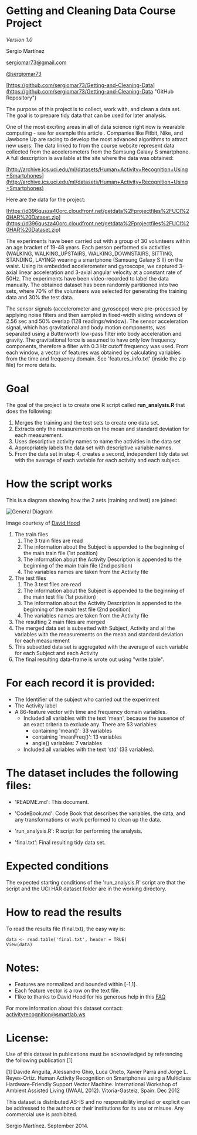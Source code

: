 Getting and Cleaning Data Course Project
==================================================================

*Version 1.0*

Sergio Martínez

[sergiomar73@gmail.com](sergiomar73@gmail.com)

[@sergiomar73](https://twitter.com/sergiomar73)

[https://github.com/sergiomar73/Getting-and-Cleaning-Data](https://github.com/sergiomar73/Getting-and-Cleaning-Data "GitHub Repository")

The purpose of this project is to collect, work with, and clean a data set. The goal is to prepare tidy data that can be used for later analysis.

One of the most exciting areas in all of data science right now is wearable computing - see for example this article . Companies like Fitbit, Nike, and Jawbone Up are racing to develop the most advanced algorithms to attract new users. The data linked to from the course website represent data collected from the accelerometers from the Samsung Galaxy S smartphone. A full description is available at the site where the data was obtained: 

[http://archive.ics.uci.edu/ml/datasets/Human+Activity+Recognition+Using+Smartphones](http://archive.ics.uci.edu/ml/datasets/Human+Activity+Recognition+Using+Smartphones) 

Here are the data for the project: 

[https://d396qusza40orc.cloudfront.net/getdata%2Fprojectfiles%2FUCI%20HAR%20Dataset.zip](https://d396qusza40orc.cloudfront.net/getdata%2Fprojectfiles%2FUCI%20HAR%20Dataset.zip) 

The experiments have been carried out with a group of 30 volunteers within an age bracket of 19-48 years. Each person performed six activities (WALKING, WALKING_UPSTAIRS, WALKING_DOWNSTAIRS, SITTING, STANDING, LAYING) wearing a smartphone (Samsung Galaxy S II) on the waist. Using its embedded accelerometer and gyroscope, we captured 3-axial linear acceleration and 3-axial angular velocity at a constant rate of 50Hz. The experiments have been video-recorded to label the data manually. The obtained dataset has been randomly partitioned into two sets, where 70% of the volunteers was selected for generating the training data and 30% the test data. 

The sensor signals (accelerometer and gyroscope) were pre-processed by applying noise filters and then sampled in fixed-width sliding windows of 2.56 sec and 50% overlap (128 readings/window). The sensor acceleration signal, which has gravitational and body motion components, was separated using a Butterworth low-pass filter into body acceleration and gravity. The gravitational force is assumed to have only low frequency components, therefore a filter with 0.3 Hz cutoff frequency was used. From each window, a vector of features was obtained by calculating variables from the time and frequency domain. See 'features_info.txt' (inside the zip file) for more details.

Goal
====

The goal of the project is to create one R script called **run_analysis.R** that does the following:
 
1. Merges the training and the test sets to create one data set.
1. Extracts only the measurements on the mean and standard deviation for each measurement. 
1. Uses descriptive activity names to name the activities in the data set
1. Appropriately labels the data set with descriptive variable names. 
1. From the data set in step 4, creates a second, independent tidy data set with the average of each variable for each activity and each subject.


How the script works
====================

This is a diagram showing how the 2 sets (training and test) are joined:

![General Diagram](https://coursera-forum-screenshots.s3.amazonaws.com/ab/a2776024af11e4a69d5576f8bc8459/Slide2.png)

Image courtesy of [David Hood](https://www.coursera.org/user/i/7a51bcac9c426e8f7e269324ba20fd0f)

1. The train files
	1. The 3 train files are read
	2. The information about the Subject is appended to the beginning of the main train file (1st position)
	3. The information about the Activity Description is appended to the beginning of the main train file (2nd position)
	4. The variables names are taken from the Activity file	
1. The test files 
	1. The 3 test files are read
	2. The information about the Subject is appended to the beginning of the main test file (1st position)
	3. The information about the Activity Description is appended to the beginning of the main test file (2nd position)
	4. The variables names are taken from the Activity file
5. The resulting 2 main files are merged
6. The merged data set is subsetted with Subject, Activity and all the variables with the measurements on the mean and standard deviation for each measurement
7. This subsetted data set is aggregated with the average of each variable for each Subject and each Activity
8. The final resulting data-frame is wrote out using "write.table".


For each record it is provided:
===============================

- The Identifier of the subject who carried out the experiment
- The Activity label
- A 86-feature vector with time and frequency domain variables.
  - Included all variables with the text 'mean', because the ausence of an exact criteria to exclude any. There are 53 variables:
	  - containing 'mean()': 33 variables
	  - containing 'meanFreq()': 13 variables
	  - angle() variables:  7 variables
  - Included all variables with the text 'std' (33 variables).

The dataset includes the following files:
=========================================

- 'README.md': This document.

- 'CodeBook.md': Code Book that describes the variables, the data, and any transformations or work performed to clean up the data.

- 'run_analysis.R': R script for performing the analysis.

- 'final.txt': Final resulting tidy data set.


Expected conditions
===================

The expected starting conditions of the 'run_analysis.R' script are that the script and the UCI HAR dataset folder are in the working directory.

How to read the results
=======================

To read the results file (final.txt), the easy way is:

    data <- read.table('final.txt', header = TRUE)
    View(data)

Notes: 
======

- Features are normalized and bounded within [-1,1].
- Each feature vector is a row on the text file.
- I'like to thanks to David Hood for his generous help in this [FAQ](https://class.coursera.org/getdata-007/forum/thread?thread_id=49)

For more information about this dataset contact: activityrecognition@smartlab.ws

License:
========
Use of this dataset in publications must be acknowledged by referencing the following publication [1] 

[1] Davide Anguita, Alessandro Ghio, Luca Oneto, Xavier Parra and Jorge L. Reyes-Ortiz. Human Activity Recognition on Smartphones using a Multiclass Hardware-Friendly Support Vector Machine. International Workshop of Ambient Assisted Living (IWAAL 2012). Vitoria-Gasteiz, Spain. Dec 2012

This dataset is distributed AS-IS and no responsibility implied or explicit can be addressed to the authors or their institutions for its use or misuse. Any commercial use is prohibited.

Sergio Martínez. September 2014.
